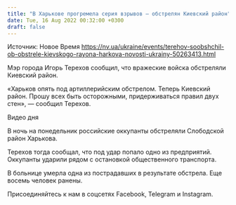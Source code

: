 ```yaml
---
title: "В Харькове прогремела серия взрывов — обстрелян Киевский район"
date: Tue, 16 Aug 2022 00:32:00 +0300
draft: false
---
```

Источник: Новое Время https://nv.ua/ukraine/events/terehov-soobshchil-ob-obstrele-kievskogo-rayona-harkova-novosti-ukrainy-50263413.html


 Мэр города Игорь Терехов сообщил, что вражеские войска обстреляли Киевский район.

«Харьков опять под артиллерийским обстрелом. Теперь Киевский район. Прошу всех быть осторожными, придерживаться правил двух стен», — сообщил Терехов.

 Видео дня   

В ночь на понедельник российские оккупанты обстреляли Слободской район Харькова.

Терехов тогда сообщал, что под удар попало одно из предприятий. Оккупанты ударили рядом с остановкой общественного транспорта.

В больнице умерла одна из пострадавших в результате обстрела. Еще восемь человек ранены.

Присоединяйтесь к нам в соцсетях Facebook, Telegram и Instagram.
